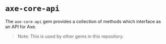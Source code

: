 # `axe-core-api`

The `axe-core-api` gem provides a collection of methods which interface as an API for Axe.

> Note: This is used by other gems in this repository.